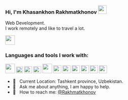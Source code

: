 ### Hi, I'm  Khasankhon Rakhmatkhonov <img src="https://media.giphy.com/media/hvRJCLFzcasrR4ia7z/giphy.gif" width="27px">
Web Development. <br/>
I work remotely and like to travel a lot.

<a href="https://t.me/Rahmatxonov_ID13785">
<img src="https://logodownload.org/wp-content/uploads/2017/11/telegram-logo-0-2.png" height="30px">
</a>

<br/>

### Languages and tools I work with:

<code><img src="https://upload.wikimedia.org/wikipedia/commons/thumb/6/61/HTML5_logo_and_wordmark.svg/512px-HTML5_logo_and_wordmark.svg.png" width="30px"></code>
<code><img src="https://upload.wikimedia.org/wikipedia/commons/thumb/d/d5/CSS3_logo_and_wordmark.svg/1200px-CSS3_logo_and_wordmark.svg.png" width="21px"></code>
<code><img src="https://upload.wikimedia.org/wikipedia/commons/thumb/9/96/Sass_Logo_Color.svg/1280px-Sass_Logo_Color.svg.png" width="25px" height="22px"></code>
<code><img src="https://upload.wikimedia.org/wikipedia/commons/thumb/b/b2/Bootstrap_logo.svg/1200px-Bootstrap_logo.svg.png" width="25px" height="22px"></code>
<code><img src="https://logodownload.org/wp-content/uploads/2022/12/figma-logo-0.png" width="30px" height="30px"></code>
<code><img src="https://upload.wikimedia.org/wikipedia/commons/thumb/3/3f/Git_icon.svg/2048px-Git_icon.svg.png" width="25px" height="25px"></code>
<code><img src="https://www.svgrepo.com/show/303206/javascript-logo.svg" width="25px" height="25px"></code>
<code><img src="https://www.svgrepo.com/show/452092/react.svg" width="25px" height="25px"></code>
<code><img src="https://www.svgrepo.com/show/303658/nodejs-1-logo.svg" width="25px" height="25px"></code>
<code><img src="https://upload.wikimedia.org/wikipedia/commons/d/d5/Tailwind_CSS_Logo.svg" width="25px" height="25px"></code>
<code><img src="https://www.svgrepo.com/download/303557/redux-logo.svg" width="25px" height="25px"></code>
<br/>

- 📍 &nbsp; Current Location: Tashkent province, Uzbekistan.
- 📝 &nbsp; Ask me about anything, I am happy to help.
- 📨 &nbsp; How to reach me: [@Rakhmatkhonov](https://instagram.com/rahmatxonov1001/)

